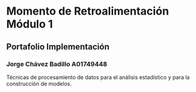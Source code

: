 # Momento de Retroalimentación Módulo 1
## Portafolio Implementación
### Jorge Chávez Badillo A01749448
Técnicas de procesamiento de datos para el análisis estadístico y para la construcción de modelos.
